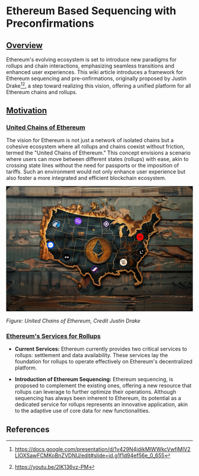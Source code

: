 # Ethereum Based Sequencing with Preconfirmations

## [Overview](#overview)

Ethereum's evolving ecosystem is set to introduce new paradigms for rollups and chain interactions, emphasizing seamless transitions and enhanced user experiences. This wiki article introduces a framework for Ethereum sequencing and pre-onfirmations, originally proposed by Justin Drake[^1][^4], a step toward realizing this vision, offering a unified platform for all Ethereum chains and rollups. 


## [Motivation](Motivation)

### [United Chains of Ethereum](#united-chains-of-ethereum)

The vision for Ethereum is not just a network of isolated chains but a cohesive ecosystem where all rollups and chains coexist without friction, termed the "United Chains of Ethereum." This concept envisions a scenario where users can move between different states (rollups) with ease, akin to crossing state lines without the need for passports or the imposition of tariffs. Such an environment would not only enhance user experience but also foster a more integrated and efficient blockchain ecosystem.


![United Chains of Ethereum](/docs/wiki/research/img/preconfs/united-chains-of-ethereum.jpg)

_Figure: United Chains of Ethereum, Credit Justin Drake_

### [Ethereum's Services for Rollups](#ethereums-services-for-rollups)

- **Current Services:** Ethereum currently provides two critical services to rollups: settlement and data availability. These services lay the foundation for rollups to operate effectively on Ethereum's decentralized platform.

- **Introduction of Ethereum Sequencing:** Ethereum sequencing, is proposed to complement the existing ones, offering a new resource that rollups can leverage to further optimize their operations. Although sequencing has always been inherent to Ethereum, its potential as a dedicated service for rollups represents an innovative application, akin to the adaptive use of core data for new functionalities.


## References
[^1]: https://docs.google.com/presentation/d/1v429N4jdikMIWWkcVwfjMlV2LlOXSawFCMKoBnZVDNU/edit#slide=id.g1f1d94ef56e_0_655
[^2]: https://ethresear.ch/t/based-preconfirmations/17353 
[^3]: https://thogiti.github.io/2024/04/07/Based-Preconfirmations.html
[^4]: https://youtu.be/2IK136vz-PM

